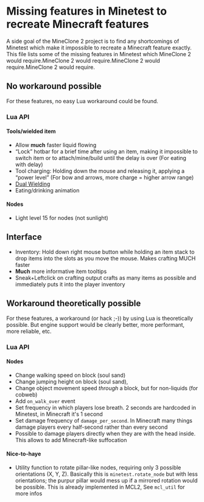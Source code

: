 # Missing features in Minetest to recreate Minecraft features

A side goal of the MineClone 2 project is to find any shortcomings of Minetest which make it impossible to recreate a Minecraft feature exactly.
This file lists some of the missing features in Minetest which MineClone 2 would require.MineClone 2 would require.MineClone 2 would require.MineClone 2 would require.

## No workaround possible
For these features, no easy Lua workaround could be found.

### Lua API
#### Tools/wielded item
- Allow **much** faster liquid flowing
- “Lock” hotbar for a brief time after using an item, making it impossible to switch item or to attach/mine/build until the delay is over (For eating with delay)
- Tool charging: Holding down the mouse and releasing it, applying a “power level” (For bow and arrows, more charge = higher arrow range)
- [Dual Wielding](http://minecraft.gamepedia.com/Dual_wield)
- Eating/drinking animation

#### Nodes
- Light level 15 for nodes (not sunlight)

## Interface
- Inventory: Hold down right mouse button while holding an item stack to drop items into the slots as you move the mouse. Makes crafting MUCH faster
- **Much** more informative item tooltips
- Sneak+Leftclick on crafting output crafts as many items as possible and immediately puts it into the player inventory

## Workaround theoretically possible
For these features, a workaround (or hack ;-)) by using Lua is theoretically possible. But engine support would be clearly better, more performant, more reliable, etc.

### Lua API
#### Nodes
- Change walking speed on block (soul sand)
- Change jumping height on block (soul sand), 
- Change object movement speed *through* a block, but for non-liquids (for cobweb)
- Add `on_walk_over` event
- Set frequency in which players lose breath. 2 seconds are hardcoded in Minetest, in Minecraft it's 1 second
- Set damage frequency of `damage_per_second`. In Minecraft many things damage players every half-second rather than every second
- Possible to damage players directly when they are with the head inside. This allows to add Minecraft-like suffocation

#### Nice-to-haye
- Utility function to rotate pillar-like nodes, requiring only 3 possible orientations (X, Y, Z). Basically this is `minetest.rotate_node` but with less orientations; the purpur pillar would mess up if a mirrored rotation would be possible. This is already implemented in MCL2, See `mcl_util` for more infos
